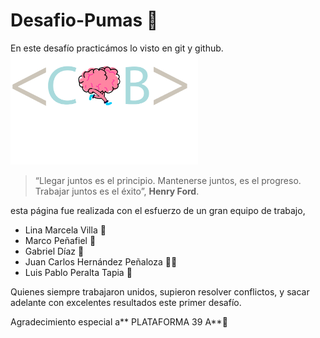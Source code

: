 # Desafio-Pumas 🐆
En este desafío practicámos lo visto en git y github.
<img src="img/logo_estapa2-041.png" alt="" width=300px>
> “Llegar juntos es el principio. Mantenerse juntos, es el progreso. Trabajar juntos es el éxito”, **Henry Ford**.

esta página fue realizada con el esfuerzo de un gran equipo de trabajo,

- Lina Marcela Villa 👩
- Marco Peñafiel 🧑
- Gabriel Díaz 🧑
- Juan Carlos Hernández Peñaloza  👨‍🦱
- Luis Pablo Peralta Tapia 👦

Quienes siempre trabajaron unidos, supieron resolver conflictos, y sacar adelante con excelentes resultados este primer desafío.

Agradecimiento especial a** PLATAFORMA 39 A**🚀 
